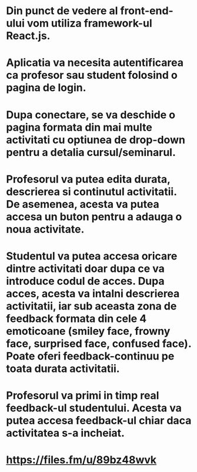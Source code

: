 # Din punct de vedere al front-end-ului vom utiliza framework-ul React.js.
# Aplicatia va necesita autentificarea ca profesor sau student folosind o pagina de login. 
# Dupa conectare, se va deschide o pagina formata din mai multe activitati cu optiunea de drop-down pentru a detalia cursul/seminarul.
# Profesorul va putea edita durata, descrierea si continutul activitatii. De asemenea, acesta va putea accesa un buton pentru a adauga o noua activitate.
# Studentul va putea accesa oricare dintre activitati doar dupa ce va introduce codul de acces. Dupa acces, acesta va intalni descrierea activitatii, iar sub aceasta zona de feedback formata din cele 4 emoticoane (smiley face, frowny face, surprised face, confused face). Poate oferi feedback-continuu pe toata durata activitatii.
# Profesorul va primi in timp real feedback-ul studentului. Acesta va putea accesa feedback-ul chiar daca activitatea s-a incheiat.
# https://files.fm/u/89bz48wvk